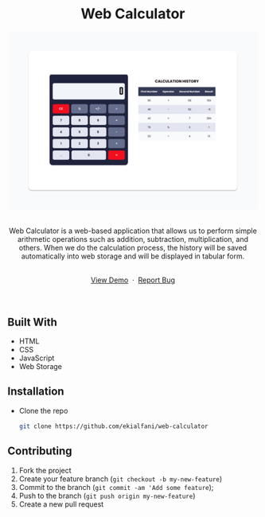 <h1 align="center">Web Calculator</h1>

<div>
  <img src="assets/img/screenshoot.png">
<div>

<br>

<div align="center">
    <p>Web Calculator is a web-based application that allows us to perform simple arithmetic operations such as addition, subtraction, multiplication, and others. When we do the calculation process, the history will be saved automatically into web storage and will be displayed in tabular form.</p>
    <br>
    <a href="https://ekialfani.github.io/web-calculator/">View Demo</a>
    &nbsp;·&nbsp;
    <a href="https://github.com/ekialfani/web-calculator/issues">Report Bug</a>
</div>

<br>
<br>

## Built With
- HTML
- CSS
- JavaScript
- Web Storage

## Installation
* Clone the repo
  ```sh
  git clone https://github.com/ekialfani/web-calculator
  ```
##  Contributing
1. Fork the project
2. Create your feature branch (`git checkout -b my-new-feature`)
3. Commit to the branch (`git commit -am 'Add some feature`);
4. Push to the branch (`git push origin my-new-feature`)
5. Create a new pull request
